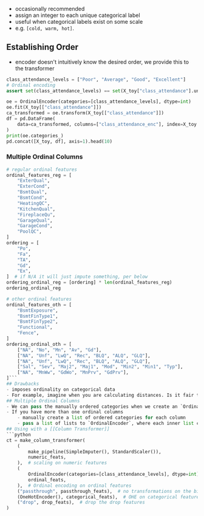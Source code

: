 - occasionally recommended
- assign an integer to each unique categorical label
- useful when categorical labels exist on some scale
- e.g. `[cold, warm, hot]`. 
## Establishing Order
- encoder doesn't intuitively know the desired order, we provide this to the transformer 
```python
class_attendance_levels = ["Poor", "Average", "Good", "Excellent"]
# Ordinal encoding
assert set(class_attendance_levels) == set(X_toy["class_attendance"].unique())

oe = OrdinalEncoder(categories=[class_attendance_levels], dtype=int)
oe.fit(X_toy[["class_attendance"]])
ca_transformed = oe.transform(X_toy[["class_attendance"]])
df = pd.DataFrame(
    data=ca_transformed, columns=["class_attendance_enc"], index=X_toy.index
)
print(oe.categories_)
pd.concat([X_toy, df], axis=1).head(10)
```
### Multiple Ordinal Columns
```python
# regular ordinal features
ordinal_features_reg = [
    "ExterQual",
    "ExterCond",
    "BsmtQual",
    "BsmtCond",
    "HeatingQC",
    "KitchenQual",
    "FireplaceQu",
    "GarageQual",
    "GarageCond",
    "PoolQC",
]
ordering = [
    "Po",
    "Fa",
    "TA",
    "Gd",
    "Ex",
]  # if N/A it will just impute something, per below
ordering_ordinal_reg = [ordering] * len(ordinal_features_reg)
ordering_ordinal_reg

# other ordinal features
ordinal_features_oth = [
    "BsmtExposure",
    "BsmtFinType1",
    "BsmtFinType2",
    "Functional",
    "Fence",
]
ordering_ordinal_oth = [
    ["NA", "No", "Mn", "Av", "Gd"],
    ["NA", "Unf", "LwQ", "Rec", "BLQ", "ALQ", "GLQ"],
    ["NA", "Unf", "LwQ", "Rec", "BLQ", "ALQ", "GLQ"],
    ["Sal", "Sev", "Maj2", "Maj1", "Mod", "Min2", "Min1", "Typ"],
    ["NA", "MnWw", "GdWo", "MnPrv", "GdPrv"],
]```
## Drawbacks
- imposes ordinality on categorical data
- For example, imagine when you are calculating distances. Is it fair to say that French and Hindi are closer than French and Spanish? 
## Multiple Ordinal Columns
- We can pass the manually ordered categories when we create an `OrdinalEncoder` object as a list of lists. 
- If you have more than one ordinal columns
    - manually create a list of ordered categories for each column
    - pass a list of lists to `OrdinalEncoder`, where each inner list corresponds to manually created list of ordered categories for a corresponding ordinal column. 
## Using with a [[Column Transformer]]
```python
ct = make_column_transformer(
    (
        make_pipeline(SimpleImputer(), StandardScaler()),
        numeric_feats,
    ),  # scaling on numeric features
    (
        OrdinalEncoder(categories=[class_attendance_levels], dtype=int),
        ordinal_feats,
    ),  # Ordinal encoding on ordinal features
    ("passthrough", passthrough_feats),  # no transformations on the binary features
    (OneHotEncoder(), categorical_feats),  # OHE on categorical features    
    ("drop", drop_feats),  # drop the drop features
)
```